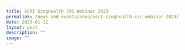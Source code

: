 ```yaml
---
title: SCRI SingHealth CRC Webinar 2023
permalink: /news-and-events/news/scri-singhealth-crc-webinar-2023/
date: 2023-01-11
layout: post
description: ""
image: ""
---
```

